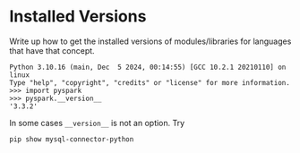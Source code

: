 # Installed Versions

Write up how to get the installed versions of modules/libraries for languages that have that concept.

```text
Python 3.10.16 (main, Dec  5 2024, 00:14:55) [GCC 10.2.1 20210110] on linux
Type "help", "copyright", "credits" or "license" for more information.
>>> import pyspark
>>> pyspark.__version__
'3.3.2'
```

In some cases `__version__` is not an option. Try

```bash
pip show mysql-connector-python
```
